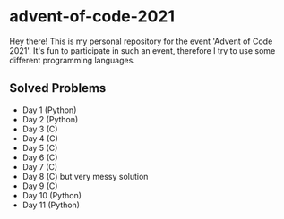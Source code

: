 # advent-of-code-2021

Hey there! This is my personal repository for the event 'Advent of Code 2021'. It's fun to participate in such an event, therefore I try to use some different programming languages.

## Solved Problems

- Day 1 (Python)
- Day 2 (Python)
- Day 3 (C)
- Day 4 (C)
- Day 5 (C)
- Day 6 (C)
- Day 7 (C)
- Day 8 (C) but very messy solution
- Day 9 (C)
- Day 10 (Python)
- Day 11 (Python)
